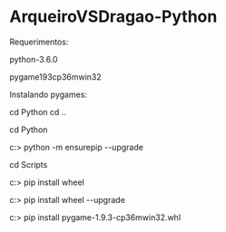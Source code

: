 # ArqueiroVSDragao-Python

Requerimentos:


python-3.6.0

pygame193cp36mwin32


Instalando pygames:

cd Python
cd ..

cd Python

c:\> python -m ensurepip --upgrade

cd Scripts

c:\> pip install wheel

c:\> pip install wheel --upgrade

c:\> pip install pygame-1.9.3-cp36mwin32.whl
